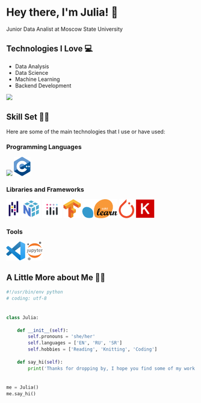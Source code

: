 # Hey there, I'm Julia! 🌷
Junior Data Analist at Moscow State University


## Technologies I Love 💻
* Data Analysis
* Data Science
* Machine Learning
* Backend Development

<a href=""> <img src="https://github-readme-stats-sigma-five.vercel.app/api/top-langs/?username=tulipwrld&theme=light&line_height=40&hide=css&layout=compact"/> </a>


## Skill Set 💪🏻 ##
Here are some of the main technologies that I use or have used:

### Programming Languages
<img src = 'https://github.com/MarikIshtar007/MarikIshtar007/blob/master/images/python2.png' height = '50'/> <img src = 'https://github.com/tulipwrld/tulipwrld/blob/main/Icons/C%2B%2B.png' height = '50'/>

### Libraries and Frameworks
<img src = 'https://github.com/tulipwrld/tulipwrld/blob/main/Icons/Pandas.png' height = '50'/> <img src = 'https://github.com/tulipwrld/tulipwrld/blob/main/Icons/Numpy.png' height = '50'/> <img src = 'https://github.com/tulipwrld/tulipwrld/blob/main/Icons/Plotly.png' height = '50'/> <img src = 'https://github.com/tulipwrld/tulipwrld/blob/main/Icons/Tensorflow.png' height = '50'/> <img src = 'https://github.com/tulipwrld/tulipwrld/blob/main/Icons/Scikit-Learn.png' height = '50'/> <img src = 'https://github.com/tulipwrld/tulipwrld/blob/main/Icons/PyTorch.png' height = '50'/> <img src = 'https://github.com/tulipwrld/tulipwrld/blob/main/Icons/Keras.png' height = '50'/>

### Tools
<img src = 'https://github.com/tulipwrld/tulipwrld/blob/main/Icons/VS%20Code.png' height = '50'/> <img src = 'https://github.com/tulipwrld/tulipwrld/blob/main/Icons/Jupyter%20Notebook.png' height = '50'/> 


## A Little More about Me 👩🏻
```python
#!/usr/bin/env python
# coding: utf-8


class Julia:

    def __init__(self):
        self.pronouns = 'she/her'
        self.languages = ['EN', 'RU', 'SR']
        self.hobbies = ['Reading', 'Knitting', 'Coding']

    def say_hi(self):
        print('Thanks for dropping by, I hope you find some of my work interesting!')


me = Julia()
me.say_hi()
```
